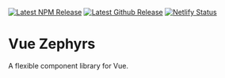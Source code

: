 [![Latest NPM Release](https://img.shields.io/npm/v/@natedunn/vue-zephyrs.svg?logo=npm&color=d10000&style=for-the-badge)](https://www.npmjs.com/package/@natedunn/vue-zephyrs)
[![Latest Github Release](https://img.shields.io/github/v/release/natedunn/vue-zephyrs?logo=github&color=000000&label=Github&style=for-the-badge)](https://github.com/natedunn/vue-zephyrs/releases)
[![Netlify Status](https://img.shields.io/netlify/1948f52b-d0e7-4180-a535-41b80f682d4e?color=00cebf&logo=Netlify&label=Docs&style=for-the-badge)](https://app.netlify.com/sites/vue-zephyrs/deploys)

# Vue Zephyrs

A flexible component library for Vue.
